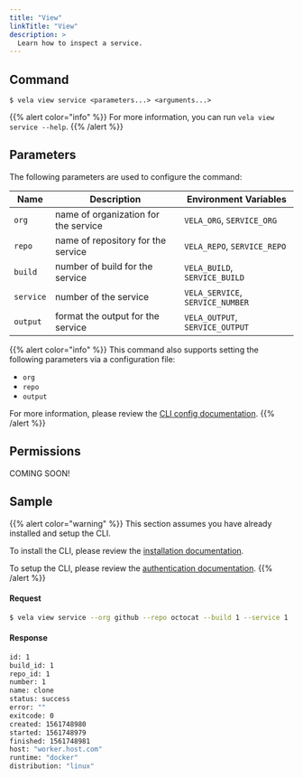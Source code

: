 ```yaml
---
title: "View"
linkTitle: "View"
description: >
  Learn how to inspect a service.
---
```


## Command

```
$ vela view service <parameters...> <arguments...>
```

{{% alert color="info" %}}
For more information, you can run `vela view service --help`.
{{% /alert %}}

## Parameters

The following parameters are used to configure the command:

| Name      | Description                          | Environment Variables            |
| --------- | ------------------------------------ | -------------------------------- |
| `org`     | name of organization for the service | `VELA_ORG`, `SERVICE_ORG`        |
| `repo`    | name of repository for the service   | `VELA_REPO`, `SERVICE_REPO`      |
| `build`   | number of build for the service      | `VELA_BUILD`, `SERVICE_BUILD`    |
| `service` | number of the service                | `VELA_SERVICE`, `SERVICE_NUMBER` |
| `output`  | format the output for the service    | `VELA_OUTPUT`, `SERVICE_OUTPUT`  |

{{% alert color="info" %}}
This command also supports setting the following parameters via a configuration file:

- `org`
- `repo`
- `output`

For more information, please review the [CLI config documentation](/docs/reference/cli/config/).
{{% /alert %}}

## Permissions

COMING SOON!

## Sample

{{% alert color="warning" %}}
This section assumes you have already installed and setup the CLI.

To install the CLI, please review the [installation documentation](/docs/reference/cli/install/).

To setup the CLI, please review the [authentication documentation](/docs/reference/cli/authentication/).
{{% /alert %}}

#### Request

```sh
$ vela view service --org github --repo octocat --build 1 --service 1
```

#### Response

```sh
id: 1
build_id: 1
repo_id: 1
number: 1
name: clone
status: success
error: ""
exitcode: 0
created: 1561748980
started: 1561748979
finished: 1561748981
host: "worker.host.com"
runtime: "docker"
distribution: "linux"
```
